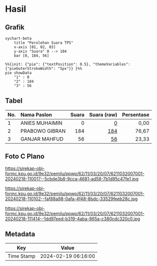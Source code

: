 # Hasil

## Grafik

```mermaid
xychart-beta
    title "Perolehan Suara TPS"
    x-axis [01, 02, 03]
    y-axis "Suara" 0 --> 184
    bar [0, 184, 56]
```

```mermaid
%%{init: {"pie": {"textPosition": 0.5}, "themeVariables": {"pieOuterStrokeWidth": "5px"}} }%%
pie showData
    "1" : 0
    "2" : 184
    "3" : 56
```

## Tabel

| No. | Nama Paslon    | Suara | Suara (raw) | Persentase |
|:--- |:-------------- | -----:| -----------:| ----------:|
| 1   | ANIES MUHAIMIN | 0     | [0][p-1]    | 0,00       |
| 2   | PRABOWO GIBRAN | 184   | [184][p-2]  | 76,67      |
| 3   | GANJAR MAHFUD  | 56    | [56][p-3]   | 23,33      |


[p-1]: https://github.com/gigit-pemilu/pemilu-2024-62-kalimantan-tengah/blob/main/pilpres/hitung-suara/sub/62-kalimantan-tengah/sub/11-pulang-pisau/sub/03-kahayan-tengah/sub/2007-bukit-liti/sub/001-tps/sub/paslon-1.txt
[p-2]: https://github.com/gigit-pemilu/pemilu-2024-62-kalimantan-tengah/blob/main/pilpres/hitung-suara/sub/62-kalimantan-tengah/sub/11-pulang-pisau/sub/03-kahayan-tengah/sub/2007-bukit-liti/sub/001-tps/sub/paslon-2.txt
[p-3]: https://github.com/gigit-pemilu/pemilu-2024-62-kalimantan-tengah/blob/main/pilpres/hitung-suara/sub/62-kalimantan-tengah/sub/11-pulang-pisau/sub/03-kahayan-tengah/sub/2007-bukit-liti/sub/001-tps/sub/paslon-3.txt

## Foto C Plano

https://sirekap-obj-formc.kpu.go.id/9e32/pemilu/ppwp/62/11/03/20/07/6211032007001-20240218-110017--5cbde3b8-9cca-4681-ad58-7b1d95c47fe1.jpg

https://sirekap-obj-formc.kpu.go.id/9e32/pemilu/ppwp/62/11/03/20/07/6211032007001-20240218-110102--faf88a98-0afa-4f48-8bdc-33529feeb28c.jpg

https://sirekap-obj-formc.kpu.go.id/9e32/pemilu/ppwp/62/11/03/20/07/6211032007001-20240218-111414--1dd97eed-b319-4aba-965a-c380cdc320c0.jpg


## Metadata

| Key        | Value               |
| ---------- | ------------------- |
| Time Stamp | 2024-02-19 06:16:00 |



